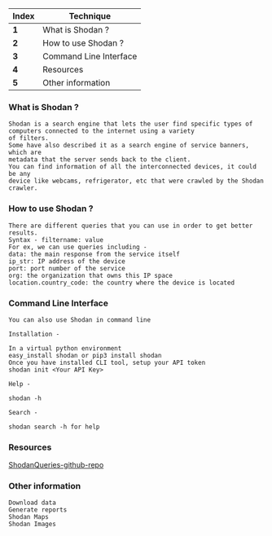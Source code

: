 Index | Technique
--- | ---
**1** | What is Shodan ?
**2** | How to use Shodan ?
**3** | Command Line Interface
**4** | Resources
**5** | Other information

### What is Shodan ?
````
Shodan is a search engine that lets the user find specific types of computers connected to the internet using a variety 
of filters. 
Some have also described it as a search engine of service banners, which are 
metadata that the server sends back to the client.
You can find information of all the interconnected devices, it could be any 
device like webcams, refrigerator, etc that were crawled by the Shodan crawler. 
````
### How to use Shodan ?
````
There are different queries that you can use in order to get better results.
Syntax - filtername: value
For ex, we can use queries including -
data: the main response from the service itself
ip_str: IP address of the device
port: port number of the service
org: the organization that owns this IP space
location.country_code: the country where the device is located
````
### Command Line Interface
````
You can also use Shodan in command line 

Installation - 

In a virtual python environment
easy_install shodan or pip3 install shodan
Once you have installed CLI tool, setup your API token
shodan init <Your API Key>

Help -

shodan -h

Search -

shodan search -h for help
````
### Resources 
[ShodanQueries-github-repo](https://github.com/jakejarvis/awesome-shodan-queries)

### Other information
````
Download data
Generate reports
Shodan Maps
Shodan Images
````

